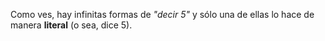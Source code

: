 Como ves, hay infinitas formas de _"decir 5"_ y sólo una de ellas lo hace de manera **literal** (o sea, dice 5).